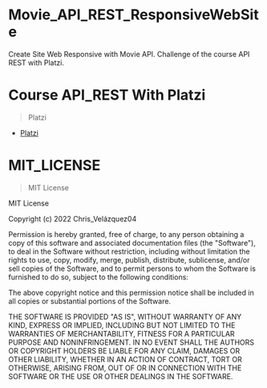 # Movie_API_REST_ResponsiveWebSite

Create Site Web Responsive with Movie API.  Challenge of the course API REST with Platzi.

# Course API_REST With Platzi

> Platzi

- [Platzi](https://platzi.com/home)

# MIT_LICENSE

> MIT License

MIT License

Copyright (c) 2022 Chris_Velázquez04

Permission is hereby granted, free of charge, to any person obtaining a copy
of this software and associated documentation files (the "Software"), to deal
in the Software without restriction, including without limitation the rights
to use, copy, modify, merge, publish, distribute, sublicense, and/or sell
copies of the Software, and to permit persons to whom the Software is
furnished to do so, subject to the following conditions:

The above copyright notice and this permission notice shall be included in all
copies or substantial portions of the Software.

THE SOFTWARE IS PROVIDED "AS IS", WITHOUT WARRANTY OF ANY KIND, EXPRESS OR
IMPLIED, INCLUDING BUT NOT LIMITED TO THE WARRANTIES OF MERCHANTABILITY,
FITNESS FOR A PARTICULAR PURPOSE AND NONINFRINGEMENT. IN NO EVENT SHALL THE
AUTHORS OR COPYRIGHT HOLDERS BE LIABLE FOR ANY CLAIM, DAMAGES OR OTHER
LIABILITY, WHETHER IN AN ACTION OF CONTRACT, TORT OR OTHERWISE, ARISING FROM,
OUT OF OR IN CONNECTION WITH THE SOFTWARE OR THE USE OR OTHER DEALINGS IN THE
SOFTWARE.
